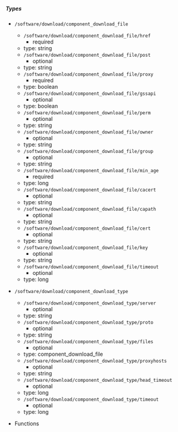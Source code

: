  ##### Types
  - `/software/download/component_download_file`
    - `/software/download/component_download_file/href`
      - required
    - type: string
    - `/software/download/component_download_file/post`
      - optional
    - type: string
    - `/software/download/component_download_file/proxy`
      - required
    - type: boolean
    - `/software/download/component_download_file/gssapi`
      - optional
    - type: boolean
    - `/software/download/component_download_file/perm`
      - optional
    - type: string
    - `/software/download/component_download_file/owner`
      - optional
    - type: string
    - `/software/download/component_download_file/group`
      - optional
    - type: string
    - `/software/download/component_download_file/min_age`
      - required
    - type: long
    - `/software/download/component_download_file/cacert`
      - optional
    - type: string
    - `/software/download/component_download_file/capath`
      - optional
    - type: string
    - `/software/download/component_download_file/cert`
      - optional
    - type: string
    - `/software/download/component_download_file/key`
      - optional
    - type: string
    - `/software/download/component_download_file/timeout`
      - optional
    - type: long
  - `/software/download/component_download_type`
    - `/software/download/component_download_type/server`
      - optional
    - type: string
    - `/software/download/component_download_type/proto`
      - optional
    - type: string
    - `/software/download/component_download_type/files`
      - optional
    - type: component_download_file
    - `/software/download/component_download_type/proxyhosts`
      - optional
    - type: string
    - `/software/download/component_download_type/head_timeout`
      - optional
    - type: long
    - `/software/download/component_download_type/timeout`
      - optional
    - type: long

 - Functions
